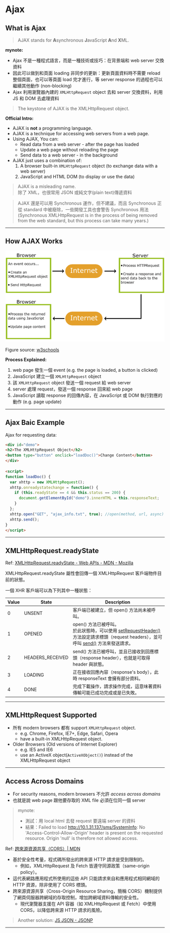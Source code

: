# Ajax

## What is Ajax

> AJAX stands for **A**synchronous **J**avaScript **A**nd **X**ML.

**mynote:**

* Ajax 不是一種程式語言，而是一種技術或技巧：在背景端和 web server 交換資料
* 因此可以做到和頁面 loading 非同步的更新：更新頁面資料時不需要 reload 整個頁面，也可以等頁面 load 完才進行，等 server response 的過程也可以繼續其他動作 (non-blocking)
* Ajax 利用瀏覽器內建的 `XMLHttpRequest` object 去和 server 交換資料，利用 JS 和 DOM 去處理資料


> The keystone of AJAX is the XMLHttpRequest object.



**Official Intro:**

* AJAX is **not** a programming language.
* AJAX is a technique for accessing web servers from a web page.
* Using AJAX, You can:
  * Read data from a web server - after the page has loaded
  * Update a web page without reloading the page
  * Send data to a web server - in the background
* AJAX just uses a combination of:
  1. A browser built-in `XMLHttpRequest` object (to exchange data with a web server)
  2. JavaScript and HTML DOM (to display or use the data)



> AJAX is a misleading name.    
> 除了 XML，也很常用 JSON 或純文字(plain text)傳遞資料

> AJAX 還是可以用 Synchronous 運作，但不建議，而且 Synchronous 正從 standard 中被廢除，一些開發工具也會警告 Synchronous 用法    
> (Synchronous XMLHttpRequest is in the process of being removed from the web standard, but this process can take many years.)



----


## How AJAX Works

![](../figures/w3schools_ajax.gif)

Figure source: [w3schools](https://www.w3schools.com/js/js_ajax_intro.asp)



**Process Explained:**

1. web page 發生一個 event (e.g. the page is loaded, a button is clicked)
2. JavaScript 建立一個 `XMLHttpRequest` object
3. 該 `XMLHttpRequest` object 發送一個 request 給 web server
4. server 處理 request，發送一個 response 回來給 web page
5. JavaScript 讀取 response 的回傳內容，在 JavaScript 或 DOM 執行對應的動作 (e.g. page update)




----

## Ajax Baic Example


Ajax for requesting data:

````html
<div id="demo">
<h2>The XMLHttpRequest Object</h2>
<button type="button" onclick="loadDoc()">Change Content</button>
</div>

<script>
function loadDoc() {
  var xhttp = new XMLHttpRequest();
  xhttp.onreadystatechange = function() {
    if (this.readyState == 4 && this.status == 200) {
      document.getElementById("demo").innerHTML = this.responseText;
    }
  };
  xhttp.open("GET", "ajax_info.txt", true); //open(method, url, async)
  xhttp.send();
}
</script>
````



----

## XMLHttpRequest.readyState

Ref: [XMLHttpRequest.readyState - Web APIs - MDN - Mozilla](https://developer.mozilla.org/zh-TW/docs/Web/API/XMLHttpRequest/readyState)

XMLHttpRequest.readyState 屬性會回傳一個 XMLHttpRequest 客戶端物件目前的狀態。

一個 XHR 客戶端可以為下列其中一種狀態：

| Value | State            | Description                              |
| ----- | ---------------- | ---------------------------------------- |
| 0     | UNSENT           | 客戶端已被建立，但 open() 方法尚未被呼叫。                |
| 1     | OPENED           | open() 方法已被呼叫。<br/>於此狀態時，可以使用 [setRequestHeader()](https://developer.mozilla.org/zh-TW/docs/Web/API/XMLHttpRequest/setRequestHeader) 方法設定請求標頭（request headers），並可呼叫 [send()](https://developer.mozilla.org/zh-TW/docs/Web/API/XMLHttpRequest/send) 方法來發送請求。 |
| 2     | HEADERS_RECEIVED | send() 方法已被呼叫，並且已接收到回應標頭（response header），也就是可取得 header 與狀態。 |
| 3     | LOADING          | 正在接收回應內容（response's body），此時 responseText 會擁有部分資料。 |
| 4     | DONE             | 完成下載操作，請求操作完成，這意味著資料傳輸可能已成功完成或是已失敗。      |



----

## XMLHttpRequest Supported



* 所有 modern browsers 都有 support `XMLHttpRequest` object.
  * e.g. Chrome, Firefox, IE7+, Edge, Safari, Opera
  * have a built-in XMLHttpRequest object.
* Older Browsers (Old versions of Internet Explorer)
  * e.g. IE5 and IE6
  * use an ActiveX object(`ActiveXObject()`) instead of the XMLHttpRequest object




----

## Access Across Domains

* For security reasons, modern browsers 不允許 *access across domains*
* 也就是說 web page 跟他要存取的 XML file 必須在位同一個 server

> mynote:
> * 測試：用 local html 去發 request 要遠端 server 的資料
> * 結果：Failed to load http://10.1.31.137/sms/SystemInfo: No 'Access-Control-Allow-Origin' header is present on the requested resource. Origin 'null' is therefore not allowed access.


Ref: [跨來源資源共享（CORS）| MDN](https://developer.mozilla.org/zh-TW/docs/Web/HTTP/CORS)

* 基於安全性考量，程式碼所發出的跨來源 HTTP 請求是受到限制的。
  * 例如，XMLHttpRequest 及 Fetch 皆遵守同源政策（same-origin policy）。
* 這代表網路應用程式所使用的這些 API 只能請求來自和應用程式相同網域的 HTTP 資源，除非使用了 CORS 標頭。
* 跨來源資源共享（Cross-Origin Resource Sharing，簡稱 CORS）機制提供了網頁伺服器跨網域的存取控制，增加跨網域資料傳輸的安全性。
  * 現代瀏覽器支援在 API 容器（如 XMLHttpRequest 或 Fetch）中使用 CORS，以降低跨來源 HTTP 請求的風險。


> Another solution: [JS JSON - JSONP](../notes/json.md#jsonp)



----